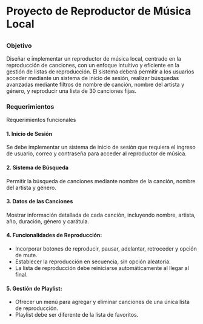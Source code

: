 # Proyecto de Reproductor de Música Local
##
### Objetivo
Diseñar e implementar un reproductor de música local, centrado en la reproducción de
canciones, con un
enfoque intuitivo y eficiente en la gestión de listas de reproducción. El sistema deberá
permitir a los usuarios acceder mediante un sistema de inicio de sesión, realizar búsquedas
avanzadas mediante filtros de nombre de canción, nombre del artista y género, y reproducir
una lista de 30 canciones fijas.

### Requerimientos

Requerimientos funcionales
#### 1. Inicio de Sesión
Se debe implementar un sistema de inicio de sesión que requiera el
ingreso de usuario, correo y contraseña para acceder al reproductor de música.

#### 2. Sistema de Búsqueda
Permitir la búsqueda de canciones mediante nombre de la canción, nombre del artista y género.

#### 3. Datos de las Canciones
Mostrar información detallada de cada canción, incluyendo nombre, artista, año, duración, género y carátula.

#### 4. Funcionalidades de Reproducción:
* Incorporar botones de reproducir, pausar, adelantar, retroceder y opción de mute.
* Establecer la reproducción en secuencia, sin opción aleatoria.
* La lista de reproducción debe reiniciarse automáticamente al llegar al final.

#### 5. Gestión de Playlist:
* Ofrecer un menú para agregar y eliminar canciones de una única lista de
reproducción.
* Playlist debe ser diferente de la lista de favoritos.